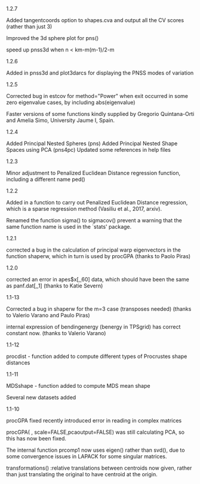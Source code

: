 1.2.7

Added tangentcoords option to shapes.cva and output all the CV scores (rather than just 3)

Improved the 3d sphere plot for pns()

speed up pnss3d when n < km-m(m-1)/2-m

1.2.6

Added in pnss3d and plot3darcs for displaying the PNSS modes of variation

1.2.5

Corrected bug in estcov for method="Power" when exit occurred in some zero
eigenvalue cases, by including abs(eigenvalue)  

Faster versions of some functions kindly supplied by 
Gregorio Quintana-Orti and Amelia Simo, University Jaume I, Spain.

1.2.4 

Added Principal Nested Spheres (pns)
Added Principal Nested Shape Spaces using PCA (pns4pc)
Updated some references in help files

1.2.3

Minor adjustment to Penalized Euclidean Distance regression function, including a different name  ped()

1.2.2

Added in a function to carry out Penalized Euclidean Distance 
regression, which is a sparse regression method (Vasiliu et al., 2017, arxiv).

Renamed the function sigma() to sigmacov() prevent a warning that the
same function name is used in the `stats' package. 

1.2.1

corrected a bug in the calculation of 
principal warp eigenvectors in the function shaperw, which in turn 
is used by  procGPA (thanks to Paolo Piras)

1.2.0

corrected an error in apes$x[,,60] data, which
should have been the same as panf.dat[,,1] (thanks to Katie Severn)


1.1-13

Corrected a bug in shaperw for the m=3 case (transposes needed)
(thanks to Valerio Varano and Paulo Piras)

internal expression of bendingenergy (benergy in TPSgrid) has correct constant now. (thanks to Valerio Varano) 


1.1-12

procdist - function added to compute different types of Procrustes shape distances


1.1-11

MDSshape - function added to compute MDS mean shape

Several new datasets added 


1.1-10

procGPA fixed recently introduced error in reading in complex matrices

procGPA( , scale=FALSE,pcaoutput=FALSE) was still calculating PCA, so
                                        this has now been fixed.  

The internal function prcomp1 now uses eigen() rather than svd(), due to some 
convergence issues in LAPACK for some singular matrices. 


transformations()
:relative translations between centroids now given, rather than just translating the original to have centroid at the origin. 
